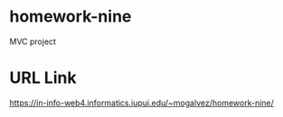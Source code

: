 # homework-nine

MVC project

# URL Link

https://in-info-web4.informatics.iupui.edu/~mogalvez/homework-nine/
